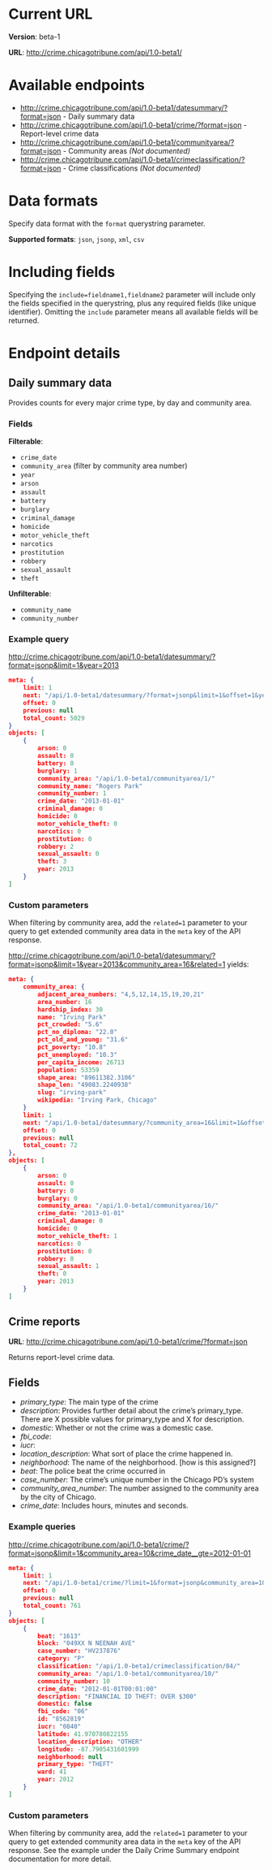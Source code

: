 # Current URL

**Version**: beta-1

**URL**: http://crime.chicagotribune.com/api/1.0-beta1/

# Available endpoints

* http://crime.chicagotribune.com/api/1.0-beta1/datesummary/?format=json - Daily summary data
* http://crime.chicagotribune.com/api/1.0-beta1/crime/?format=json - Report-level crime data
* http://crime.chicagotribune.com/api/1.0-beta1/communityarea/?format=json - Community areas *(Not documented)*
* http://crime.chicagotribune.com/api/1.0-beta1/crimeclassification/?format=json - Crime classifications *(Not documented)*

# Data formats

Specify data format with the `format` querystring parameter. 

**Supported formats**: `json`, `jsonp`, `xml`, `csv`

# Including fields

Specifying the `include=fieldname1,fieldname2` parameter will include only the fields specified in the querystring, 
plus any required fields (like unique identifier). Omitting the `include` parameter means all available fields will 
be returned.

# Endpoint details

## Daily summary data

Provides counts for every major crime type, by day and community area.

### Fields

**Filterable**:

* `crime_date`
* `community_area` (filter by community area number)
* `year`
* `arson`
* `assault`
* `battery`
* `burglary`
* `criminal_damage`
* `homicide`
* `motor_vehicle_theft`
* `narcotics`
* `prostitution`
* `robbery`
* `sexual_assault`
* `theft`

**Unfilterable**:

* `community_name`
* `community_number`

### Example query

http://crime.chicagotribune.com/api/1.0-beta1/datesummary/?format=jsonp&limit=1&year=2013

```json
meta: {
    limit: 1
    next: "/api/1.0-beta1/datesummary/?format=jsonp&limit=1&offset=1&year=2013"
    offset: 0
    previous: null
    total_count: 5029
}
objects: [
    {
        arson: 0
        assault: 0
        battery: 0
        burglary: 1
        community_area: "/api/1.0-beta1/communityarea/1/"
        community_name: "Rogers Park"
        community_number: 1
        crime_date: "2013-01-01"
        criminal_damage: 0
        homicide: 0
        motor_vehicle_theft: 0
        narcotics: 0
        prostitution: 0
        robbery: 2
        sexual_assault: 0
        theft: 3
        year: 2013
    }
]
```


### Custom parameters

When filtering by community area, add the `related=1` parameter to 
your query to get extended community area data in the `meta` key of the 
API response.

http://crime.chicagotribune.com/api/1.0-beta1/datesummary/?format=jsonp&limit=1&year=2013&community_area=16&related=1 yields:

```json
meta: {
    community_area: {
        adjacent_area_numbers: "4,5,12,14,15,19,20,21"
        area_number: 16
        hardship_index: 30
        name: "Irving Park"
        pct_crowded: "5.6"
        pct_no_diploma: "22.0"
        pct_old_and_young: "31.6"
        pct_poverty: "10.8"
        pct_unemployed: "10.3"
        per_capita_income: 26713
        population: 53359
        shape_area: "89611382.3106"
        shape_len: "49083.2240938"
        slug: "irving-park"
        wikipedia: "Irving Park, Chicago"
    }
    limit: 1
    next: "/api/1.0-beta1/datesummary/?community_area=16&limit=1&offset=1&format=jsonp&year=2013&related=1"
    offset: 0
    previous: null
    total_count: 72
},
objects: [
    {
        arson: 0
        assault: 0
        battery: 0
        burglary: 0
        community_area: "/api/1.0-beta1/communityarea/16/"
        crime_date: "2013-01-01"
        criminal_damage: 0
        homicide: 0
        motor_vehicle_theft: 1
        narcotics: 0
        prostitution: 0
        robbery: 0
        sexual_assault: 1
        theft: 0
        year: 2013
    }
]
```

## Crime reports

**URL**: http://crime.chicagotribune.com/api/1.0-beta1/crime/?format=json

Returns report-level crime data.

## Fields

* *primary_type*: The main type of the crime
* *description*: Provides further detail about the crime’s primary_type. There are X possible values for primary_type and X for description.
* *domestic*: Whether or not the crime was a domestic case.
* *fbi_code*:
* *iucr*:
* *location_description*: What sort of place the crime happened in.
* *neighborhood*: The name of the neighborhood. [how is this assigned?]
* *beat*: The police beat the crime occurred in
* *case_number*: The crime’s unique number in the Chicago PD’s system
* *community_area_number*: The number assigned to the community area by the city of Chicago.
* *crime_date*: Includes hours, minutes and seconds.

### Example queries

http://crime.chicagotribune.com/api/1.0-beta1/crime/?format=jsonp&limit=1&community_area=10&crime_date__gte=2012-01-01

```json
meta: {
    limit: 1
    next: "/api/1.0-beta1/crime/?limit=1&format=jsonp&community_area=10&crime_date__gte=2012-01-01&offset=1"
    offset: 0
    previous: null
    total_count: 761
}
objects: [
    {
        beat: "1613"
        block: "049XX N NEENAH AVE"
        case_number: "HV237876"
        category: "P"
        classification: "/api/1.0-beta1/crimeclassification/84/"
        community_area: "/api/1.0-beta1/communityarea/10/"
        community_number: 10
        crime_date: "2012-01-01T00:01:00"
        description: "FINANCIAL ID THEFT: OVER $300"
        domestic: false
        fbi_code: "06"
        id: "8562819"
        iucr: "0840"
        latitude: 41.970780822155
        location_description: "OTHER"
        longitude: -87.7905431601999
        neighborhood: null
        primary_type: "THEFT"
        ward: 41
        year: 2012
    }
]
```

### Custom parameters

When filtering by community area, add the `related=1` parameter to 
your query to get extended community area data in the `meta` key of the 
API response. See the example under the Daily Crime Summary endpoint
documentation for more detail.
